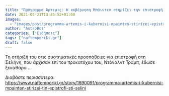 ```yaml
---
title: "Πρόγραμμα Άρτεμις: Η κυβέρνηση Μπάιντεν στηρίζει την επιστροφή στη Σελήνη"
date: 2021-03-21T13:45:52+01:00
images:
  - "images/post/programma-artemis-i-kubernisi-mpainten-stirizei-epistrofi-selini.jpg"
author: "AstroBot"
categories: ["Ειδήσεις"]
tags: ["naftemporiki.gr"]
draft: false
---
```


Τη στήριξή του στις συστηματικές προσπάθειες για επιστροφή στη Σελήνη, που άρχισαν επί του προκατόχου του, Ντόναλντ Τραμπ, έδωσε ξεκάθαρα ...

Διαβάστε περισσότερα: https://www.naftemporiki.gr/story/1690091/programma-artemis-i-kubernisi-mpainten-stirizei-tin-epistrofi-sti-selini
